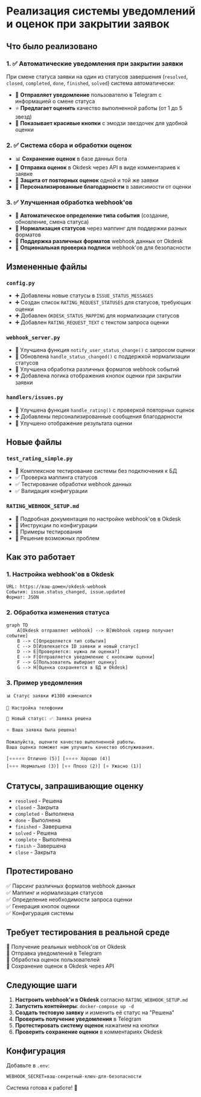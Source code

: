 # Реализация системы уведомлений и оценок при закрытии заявок

## Что было реализовано

### 1. ✅ Автоматические уведомления при закрытии заявки

При смене статуса заявки на один из статусов завершения (`resolved`, `closed`, `completed`, `done`, `finished`, `solved`) система автоматически:

- 🔔 **Отправляет уведомление** пользователю в Telegram с информацией о смене статуса
- ⭐ **Предлагает оценить** качество выполненной работы (от 1 до 5 звезд)
- 🎯 **Показывает красивые кнопки** с эмодзи звездочек для удобной оценки

### 2. ✅ Система сбора и обработки оценок

- 📊 **Сохранение оценок** в базе данных бота
- 💬 **Отправка оценок** в Okdesk через API в виде комментариев к заявке
- 🚫 **Защита от повторных оценок** одной и той же заявки
- 📝 **Персонализированные благодарности** в зависимости от оценки

### 3. ✅ Улучшенная обработка webhook'ов

- 🎯 **Автоматическое определение типа события** (создание, обновление, смена статуса)
- 🔄 **Нормализация статусов** через маппинг для поддержки разных форматов
- 📡 **Поддержка различных форматов** webhook данных от Okdesk
- 🔐 **Опциональная проверка подписи** webhook'ов для безопасности

## Измененные файлы

### `config.py`
- ➕ Добавлены новые статусы в `ISSUE_STATUS_MESSAGES`
- ➕ Создан список `RATING_REQUEST_STATUSES` для статусов, требующих оценки  
- ➕ Добавлен `OKDESK_STATUS_MAPPING` для нормализации статусов
- ➕ Добавлен `RATING_REQUEST_TEXT` с текстом запроса оценки

### `webhook_server.py`
- 🔄 Улучшена функция `notify_user_status_change()` с запросом оценки
- 🔄 Обновлена `handle_status_changed()` с поддержкой нормализации статусов
- 🔄 Улучшена обработка различных форматов webhook событий
- ➕ Добавлена логика отображения кнопок оценки при закрытии заявки

### `handlers/issues.py`
- 🔄 Улучшена функция `handle_rating()` с проверкой повторных оценок
- ➕ Добавлены персонализированные сообщения благодарности
- 🔄 Улучшено отображение результата оценки

## Новые файлы

### `test_rating_simple.py`
- 🧪 Комплексное тестирование системы без подключения к БД
- ✅ Проверка маппинга статусов
- ✅ Тестирование обработки webhook данных
- ✅ Валидация конфигурации

### `RATING_WEBHOOK_SETUP.md`
- 📖 Подробная документация по настройке webhook'ов в Okdesk
- 🔧 Инструкции по конфигурации
- 🧪 Примеры тестирования
- 🚨 Решение возможных проблем

## Как это работает

### 1. Настройка webhook'ов в Okdesk
```
URL: https://ваш-домен/okdesk-webhook
События: issue.status_changed, issue.updated
Формат: JSON
```

### 2. Обработка изменения статуса
```mermaid
graph TD
    A[Okdesk отправляет webhook] --> B[Webhook сервер получает событие]
    B --> C[Определяется тип события]
    C --> D[Извлекается ID заявки и новый статус]
    D --> E[Проверяется: нужна ли оценка?]
    E --> F[Отправляется уведомление с кнопками оценки]
    F --> G[Пользователь выбирает оценку]
    G --> H[Оценка сохраняется в БД и Okdesk]
```

### 3. Пример уведомления
```
📊 Статус заявки #1380 изменился

📝 Настройка телефонии

🔄 Новый статус: ✅ Заявка решена

⭐ Ваша заявка была решена!

Пожалуйста, оцените качество выполненной работы.
Ваша оценка поможет нам улучшить качество обслуживания.

[⭐⭐⭐⭐⭐ Отлично (5)] [⭐⭐⭐⭐ Хорошо (4)]
[⭐⭐⭐ Нормально (3)] [⭐⭐ Плохо (2)] [⭐ Ужасно (1)]
```

## Статусы, запрашивающие оценку

- `resolved` - Решена
- `closed` - Закрыта
- `completed` - Выполнена  
- `done` - Выполнена
- `finished` - Завершена
- `solved` - Решена
- `complete` - Выполнена
- `finish` - Завершена
- `close` - Закрыта

## Протестировано

✅ Парсинг различных форматов webhook данных  
✅ Маппинг и нормализация статусов  
✅ Определение необходимости запроса оценки  
✅ Генерация кнопок оценки  
✅ Конфигурация системы  

## Требует тестирования в реальной среде

🧪 Получение реальных webhook'ов от Okdesk  
🧪 Отправка уведомлений в Telegram  
🧪 Обработка оценок пользователей  
🧪 Сохранение оценок в Okdesk через API  

## Следующие шаги

1. **Настроить webhook'и в Okdesk** согласно `RATING_WEBHOOK_SETUP.md`
2. **Запустить контейнеры**: `docker-compose up -d`
3. **Создать тестовую заявку** и изменить её статус на "Решена"
4. **Проверить получение уведомления** в Telegram
5. **Протестировать систему оценок** нажатием на кнопки
6. **Проверить сохранение оценки** в комментариях Okdesk

## Конфигурация

Добавьте в `.env`:
```env
WEBHOOK_SECRET=ваш-секретный-ключ-для-безопасности
```

Система готова к работе! 🚀